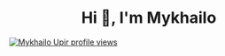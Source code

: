 <h1 align="center">Hi 👋, I'm Mykhailo</h1>

[![Mykhailo Upir profile views](https://u8views.com/api/v1/github/profiles/180851835/views/day-week-month-total-count.svg)](https://u8views.com/github/MykhailoUpir)
<!--
**MykhailoUpir/MykhailoUpir** is a ✨ _special_ ✨ repository because its `README.md` (this file) appears on your GitHub profile.


-->
